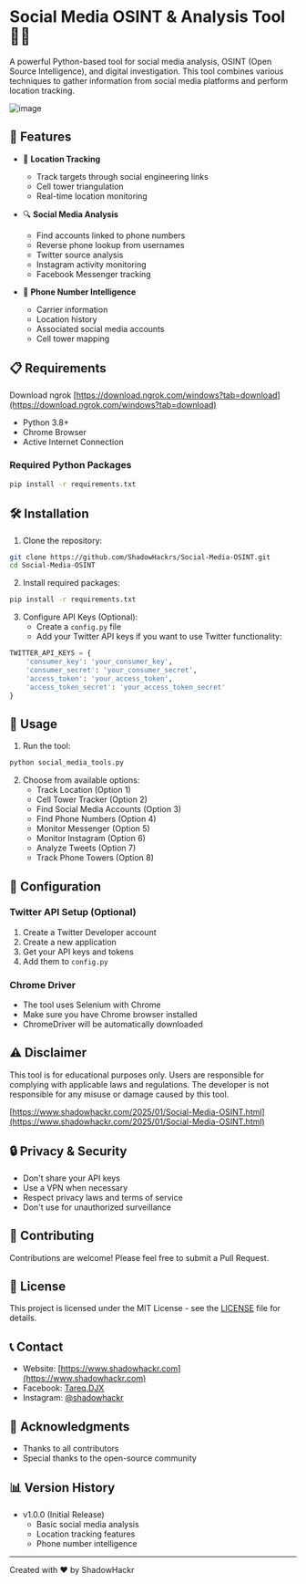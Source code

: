 # Social Media OSINT & Analysis Tool 🕵️‍♂️

A powerful Python-based tool for social media analysis, OSINT (Open Source Intelligence), and digital investigation. This tool combines various techniques to gather information from social media platforms and perform location tracking.

![image](https://github.com/user-attachments/assets/35383c96-3045-4842-934b-6d5f3d00aa78)

## 🌟 Features

- 🎯 **Location Tracking**
  - Track targets through social engineering links
  - Cell tower triangulation
  - Real-time location monitoring

- 🔍 **Social Media Analysis**
  - Find accounts linked to phone numbers
  - Reverse phone lookup from usernames
  - Twitter source analysis
  - Instagram activity monitoring
  - Facebook Messenger tracking

- 📱 **Phone Number Intelligence**
  - Carrier information
  - Location history
  - Associated social media accounts
  - Cell tower mapping

## 📋 Requirements

Download ngrok [https://download.ngrok.com/windows?tab=download](https://download.ngrok.com/windows?tab=download)

- Python 3.8+
- Chrome Browser
- Active Internet Connection

### Required Python Packages
```bash
pip install -r requirements.txt
```

## 🛠️ Installation

1. Clone the repository:
```bash
git clone https://github.com/ShadowHackrs/Social-Media-OSINT.git
cd Social-Media-OSINT
```

2. Install required packages:
```bash
pip install -r requirements.txt
```

3. Configure API Keys (Optional):
   - Create a `config.py` file
   - Add your Twitter API keys if you want to use Twitter functionality:
```python
TWITTER_API_KEYS = {
    'consumer_key': 'your_consumer_key',
    'consumer_secret': 'your_consumer_secret',
    'access_token': 'your_access_token',
    'access_token_secret': 'your_access_token_secret'
}
```

## 🚀 Usage

1. Run the tool:
```bash
python social_media_tools.py
```

2. Choose from available options:
   - Track Location (Option 1)
   - Cell Tower Tracker (Option 2)
   - Find Social Media Accounts (Option 3)
   - Find Phone Numbers (Option 4)
   - Monitor Messenger (Option 5)
   - Monitor Instagram (Option 6)
   - Analyze Tweets (Option 7)
   - Track Phone Towers (Option 8)

## 📝 Configuration

### Twitter API Setup (Optional)
1. Create a Twitter Developer account
2. Create a new application
3. Get your API keys and tokens
4. Add them to `config.py`

### Chrome Driver
- The tool uses Selenium with Chrome
- Make sure you have Chrome browser installed
- ChromeDriver will be automatically downloaded

## ⚠️ Disclaimer

This tool is for educational purposes only. Users are responsible for complying with applicable laws and regulations. The developer is not responsible for any misuse or damage caused by this tool.

[https://www.shadowhackr.com/2025/01/Social-Media-OSINT.html](https://www.shadowhackr.com/2025/01/Social-Media-OSINT.html)

## 🔒 Privacy & Security

- Don't share your API keys
- Use a VPN when necessary
- Respect privacy laws and terms of service
- Don't use for unauthorized surveillance

## 🤝 Contributing

Contributions are welcome! Please feel free to submit a Pull Request.

## 📜 License

This project is licensed under the MIT License - see the [LICENSE](LICENSE) file for details.

## 📞 Contact

- Website: [https://www.shadowhackr.com](https://www.shadowhackr.com)
- Facebook: [Tareq.DJX](https://www.facebook.com/Tareq.DJX)
- Instagram: [@shadowhackr](https://www.instagram.com/shadowhackr)

## 🙏 Acknowledgments

- Thanks to all contributors
- Special thanks to the open-source community

## 📊 Version History

- v1.0.0 (Initial Release)
  - Basic social media analysis
  - Location tracking features
  - Phone number intelligence

---
Created with ❤️ by ShadowHackr
